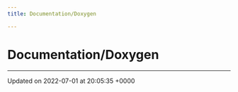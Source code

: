 ```yaml
---
title: Documentation/Doxygen

---
```


# Documentation/Doxygen








-------------------------------

Updated on 2022-07-01 at 20:05:35 +0000

